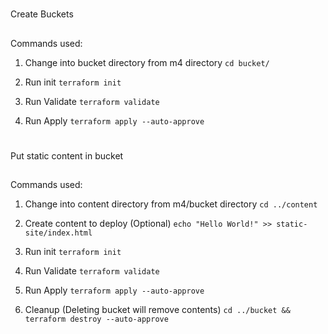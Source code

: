 #
Create Buckets

##
Commands used:

1. Change into bucket directory from m4 directory
`cd bucket/`

1. Run init
`terraform init`

1. Run Validate
`terraform validate`

1. Run Apply
`terraform apply --auto-approve`

#
Put static content in bucket

##
Commands used:

1. Change into content directory from m4/bucket directory
`cd ../content`

1. Create content to deploy (Optional)
`echo "Hello World!" >> static-site/index.html`

1. Run init
`terraform init`

1. Run Validate
`terraform validate`

1. Run Apply
`terraform apply --auto-approve`

1. Cleanup (Deleting bucket will remove contents)
`cd ../bucket && terraform destroy --auto-approve`
